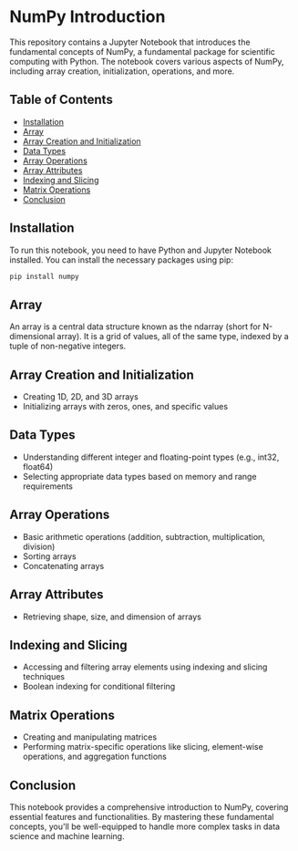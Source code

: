 # NumPy Introduction

This repository contains a Jupyter Notebook that introduces the fundamental concepts of NumPy, a fundamental package for scientific computing with Python. The notebook covers various aspects of NumPy, including array creation, initialization, operations, and more.

## Table of Contents

- [Installation](#installation)
- [Array](#array)
- [Array Creation and Initialization](#array-creation-and-initialization)
- [Data Types](#data-types)
- [Array Operations](#array-operations)
- [Array Attributes](#array-attributes)
- [Indexing and Slicing](#indexing-and-slicing)
- [Matrix Operations](#matrix-operations)
- [Conclusion](#conclusion)

## Installation

To run this notebook, you need to have Python and Jupyter Notebook installed. You can install the necessary packages using pip:

```bash
pip install numpy
```

## Array

An array is a central data structure known as the ndarray (short for N-dimensional array). It is a grid of values, all of the same type, indexed by a tuple of non-negative integers.

## Array Creation and Initialization

- Creating 1D, 2D, and 3D arrays
- Initializing arrays with zeros, ones, and specific values

## Data Types

- Understanding different integer and floating-point types (e.g., int32, float64)
- Selecting appropriate data types based on memory and range requirements

## Array Operations

- Basic arithmetic operations (addition, subtraction, multiplication, division)
- Sorting arrays
- Concatenating arrays

## Array Attributes

- Retrieving shape, size, and dimension of arrays

## Indexing and Slicing

- Accessing and filtering array elements using indexing and slicing techniques
- Boolean indexing for conditional filtering

## Matrix Operations

- Creating and manipulating matrices
- Performing matrix-specific operations like slicing, element-wise operations, and aggregation functions

## Conclusion

This notebook provides a comprehensive introduction to NumPy, covering essential features and functionalities. By mastering these fundamental concepts, you'll be well-equipped to handle more complex tasks in data science and machine learning.

